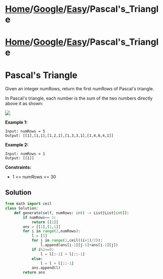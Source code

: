 # [Home](./../../..)/[Google](./../..)/[Easy](./..)/Pascal's_Triangle
# [Home](./../../..)/[Google](./../..)/[Easy](./..)/Pascal's_Triangle
<h1>Pascal's Triangle</h1>

<p>
Given an integer numRows, return the first numRows of Pascal's triangle.

In Pascal's triangle, each number is the sum of the two numbers directly above it as shown:

<img src="https://upload.wikimedia.org/wikipedia/commons/0/0d/PascalTriangleAnimated2.gif">

</p>

<b>Example 1:</b>

    Input: numRows = 5
    Output: [[1],[1,1],[1,2,1],[1,3,3,1],[1,4,6,4,1]]
    
<b>Example 2:</b>

    Input: numRows = 1
    Output: [[1]]
    
<b>Constraints:</b>

- 1 <= numRows <= 30

<h2>Solution</h2>

```python
from math import ceil
class Solution:
    def generate(self, numRows: int) -> List[List[int]]:
        if numRows== 1:
            return [[1]]
        ans = [[1],[1,1]]
        for i in range(2,numRows):
            l = [1]
            for j in range(1,ceil((i+1)/2)):
                l.append(ans[i-1][j-1]+ans[i-1][j])
            if i%2==0:
                l = l[:-1] + l[::-1]
            else:
                l = l + l[::-1]
            ans.append(l)
        return ans
```

